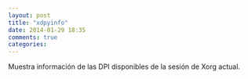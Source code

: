 ```yaml
---
layout: post
title: "xdpyinfo"
date: 2014-01-29 18:35
comments: true
categories: 
---
```

Muestra información de las DPI disponibles de la sesión de Xorg actual.

